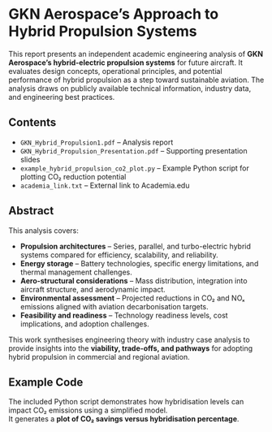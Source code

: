 # GKN Aerospace’s Approach to Hybrid Propulsion Systems

This report presents an independent academic engineering analysis of **GKN Aerospace’s hybrid-electric propulsion systems** for future aircraft. It evaluates design concepts, operational principles, and potential performance of hybrid propulsion as a step toward sustainable aviation. The analysis draws on publicly available technical information, industry data, and engineering best practices.

## Contents
- `GKN_Hybrid_Propulsion1.pdf` – Analysis report  
- `GKN_Hybrid_Propulsion_Presentation.pdf` – Supporting presentation slides  
- `example_hybrid_propulsion_co2_plot.py` – Example Python script for plotting CO₂ reduction potential  
- `academia_link.txt` – External link to Academia.edu

## Abstract
This analysis covers:
- **Propulsion architectures** – Series, parallel, and turbo-electric hybrid systems compared for efficiency, scalability, and reliability.  
- **Energy storage** – Battery technologies, specific energy limitations, and thermal management challenges.  
- **Aero-structural considerations** – Mass distribution, integration into aircraft structure, and aerodynamic impact.  
- **Environmental assessment** – Projected reductions in CO₂ and NOₓ emissions aligned with aviation decarbonisation targets.  
- **Feasibility and readiness** – Technology readiness levels, cost implications, and adoption challenges.  

This work synthesises engineering theory with industry case analysis to provide insights into the **viability, trade-offs, and pathways** for adopting hybrid propulsion in commercial and regional aviation.

## Example Code
The included Python script demonstrates how hybridisation levels can impact CO₂ emissions using a simplified model.  
It generates a **plot of CO₂ savings versus hybridisation percentage**.  
